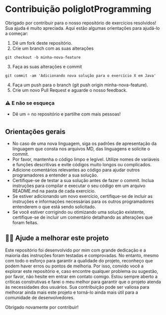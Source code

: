 # Contribuição poliglotProgramming

Obrigado por contribuir para o nosso repositório de exercícios resolvidos! Sua ajuda é muito apreciada. Aqui estão algumas orientações para ajudá-lo a começar:


1. Dê um fork deste repositório.
2. Crie um branch com as suas alterações 
```
git checkout -b minha-nova-feature
```
3. Faça as suas alterações e commit
```
git commit -am 'Adicionando nova solução para o exercício X em Java'
```
4. Faça um push para o branch (git push origin minha-nova-feature).
5. Crie um novo Pull Request e aguarde o nosso feedback.

### ⚠️ E não se esqueça

+ Dê um ⭐ no repositório e partilhe com mais pessoas!

## Orientações gerais

+   No caso de uma nova linguagem, siga os padrões de apresentação da linguagem que consta nos arquivos MD, das linguagens e solicite o commit.
+   Por favor, mantenha o código limpo e legível. Utilize nomes de variáveis e funções descritivas e evite códigos muito longos ou complicados.
+   Adicione comentários relevantes ao código para ajudar outros programadores a entender a sua solução.
+   Certifique-se de testar a sua solução antes de fazer o commit. Inclua instruções para compilar e executar o seu código em um arquivo README.md na pasta de cada exercício.
+   Se estiver adicionando um novo exercício, certifique-se de incluir as instruções e informações necessárias para os outros programadores entenderem o que está sendo solicitado.
+   Se você estiver corrigindo ou otimizando uma solução existente, certifique-se de incluir um comentário detalhando as alterações que foram feitas.

## 👍🏾 Ajude a melhorar este projeto

Este repositório foi desenvolvido por mim com grande dedicação e a maioria das instruções foram testadas e comprovadas. No entanto, mesmo com todo o esforço para garantir a qualidade do projeto, reconheço que podem haver erros ou pontos de melhoria. Por isso, convido você a explorar este repositório e, caso encontre qualquer problema ou sugestão, por favor, não hesite em entrar em contato comigo. Estou sempre aberto a críticas construtivas e farei o meu melhor para garantir que o projeto atenda às necessidades dos usuários. Sua contribuição pode ser valiosa para melhorar ainda mais este projeto e torná-lo ainda mais útil para a comunidade de desenvolvedores.

Obrigado novamente por contribuir!